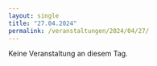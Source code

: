 ```yaml
---
layout: single
title: "27.04.2024"
permalink: /veranstaltungen/2024/04/27/
---
```


Keine Veranstaltung an diesem Tag.
